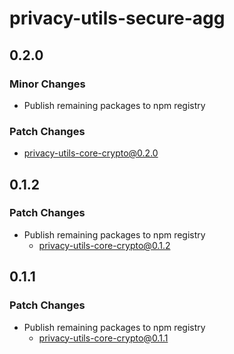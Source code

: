 # privacy-utils-secure-agg

## 0.2.0

### Minor Changes

- Publish remaining packages to npm registry

### Patch Changes

- privacy-utils-core-crypto@0.2.0

## 0.1.2

### Patch Changes

- Publish remaining packages to npm registry
  - privacy-utils-core-crypto@0.1.2

## 0.1.1

### Patch Changes

- Publish remaining packages to npm registry
  - privacy-utils-core-crypto@0.1.1
